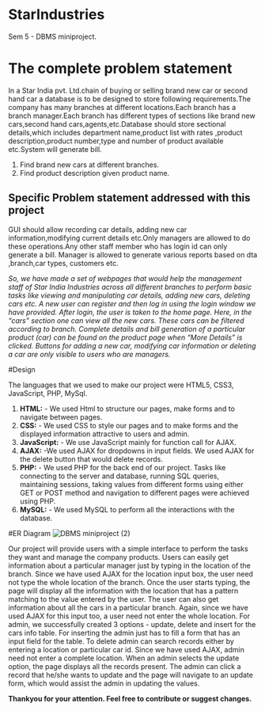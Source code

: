 # StarIndustries
 Sem 5 - DBMS miniproject.

# The complete problem statement
In a Star India pvt. Ltd.chain of buying or selling brand new car or second hand car a database is to be designed to store following requirements.The company has many branches at different locations.Each branch has a branch manager.Each branch has different types of sections like brand new cars,second hand cars,agents,etc.Database should store sectional details,which includes department name,product list with rates ,product description,product number,type and number of product available etc.System will generate bill.
1.	Find brand new cars at different branches.
2.	Find product description given product name.

## Specific Problem statement addressed with this project
GUI should allow recording car details, adding new car information,modifying current details etc.Only managers are allowed to do these operations.Any other staff member who has login id can only generate a bill. Manager is allowed to generate various reports based on dta ,branch,car types, customers etc.


*So, we have made a set of webpages that would help the management staff of Star India Industries across all different branches to perform basic tasks like viewing and manipulating car details, adding new cars, deleting cars etc. A new user can register and then log in using the login window we have provided. After login, the user is taken to the home page. Here, in the “cars” section one can view all the new cars. These cars can be filtered according to branch. Complete details and bill generation of a particular product (car) can be found on the product page when “More Details” is clicked. Buttons for adding a new car, modifying car information or deleting a car are only visible to users who are managers.*


#Design

The languages that we used to make our project were HTML5, CSS3, JavaScript, PHP, MySql. 
1. **HTML:** - We used Html to structure our pages, make forms and to navigate between pages. 
2. **CSS:** - We used CSS to style our pages and to make forms and the displayed information attractive to users and admin. 
3. **JavaScript:** - We use JavaScript mainly for function call for AJAX. 
4. **AJAX:** -We used AJAX for dropdowns in input fields. We used AJAX for the delete button that would delete records. 
5. **PHP:** - We used PHP for the back end of our project. Tasks like connecting to the server and database, running SQL queries, maintaining sessions, taking values from different forms using either GET or POST method and navigation to different pages were achieved using PHP. 
6. **MySQL:** - We used MySQL to perform all the interactions with the database. 

#ER Diagram
![DBMS miniproject (2)](https://user-images.githubusercontent.com/51905437/115951075-6baac680-a4fc-11eb-93eb-354f6a14e631.png)


Our project will provide users with a simple interface to perform the tasks they want and manage the company products. Users can easily get information about a particular manager just by typing in the location of the branch. Since we have used AJAX for the location input box, the user need not type the whole location of the branch. Once the user starts typing, the page will display all the information with the location that has a pattern matching to the value entered by the user. The user can also get information about all the cars in a particular branch. Again, since we have used AJAX for this input too, a user need not enter the whole location. For admin, we successfully created 3 options - update, delete and insert for the cars info table. For inserting the admin just has to fill a form that has an input field for the table. To delete admin can search records either by entering a location or particular car id. Since we have used AJAX, admin need not enter a complete location. When an admin selects the update option, the page displays all the records present. The admin can click a record that he/she wants to update and the page will navigate to an update form, which would assist the admin in updating the values.

**Thankyou for your attention. Feel free to contribute or suggest changes.**
